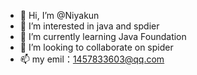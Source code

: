 - 👋 Hi, I’m @Niyakun
- 👀 I’m interested in java and spdier
- 🌱 I’m currently learning Java Foundation
- 💞️ I’m looking to collaborate on spider
- 📫 my emil：1457833603@qq.com

<!---
Niyakun/Niyakun is a ✨ special ✨ repository because its `README.md` (this file) appears on your GitHub profile.
You can click the Preview link to take a look at your changes.
--->
